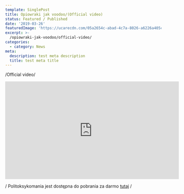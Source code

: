 ```yaml
---
template: SinglePost
title: Opiowraki jak voodoo/(Official video)
status: Featured / Published
date: '2019-03-26'
featuredImage: 'https://ucarecdn.com/05a2654c-abad-4c7a-8026-a6226a405c0e/'
excerpt: >-
  /opiowraki-jak-voodoo/official-video/
categories:
  - category: News
meta:
  description: test meta description
  title: test meta title
---
```

 
 /Official video/
  
  <iframe width="560" height="315" src="https://www.youtube.com/embed/oZt2bIaqzVI" frameborder="0" allow="accelerometer; autoplay; encrypted-media; gyroscope; picture-in-picture" allowfullscreen></iframe>

 
 / Politoksykomania jest dostępna do pobrania za darmo [tutaj]() /


